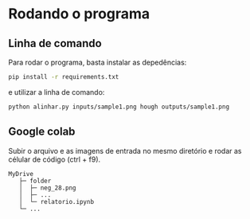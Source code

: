 # Rodando o programa

## Linha de comando

Para rodar o programa, basta instalar as depedências:

```sh
pip install -r requirements.txt
```

e utilizar a linha de comando:

```sh
python alinhar.py inputs/sample1.png hough outputs/sample1.png
```

## Google colab

Subir o arquivo e as imagens de entrada no mesmo diretório e rodar as célular de código (ctrl + f9).

```
MyDrive
   ├─ folder
   │  ├─ neg_28.png
   │  ├─ ...
   │  └─ relatorio.ipynb
   └─ ...
```